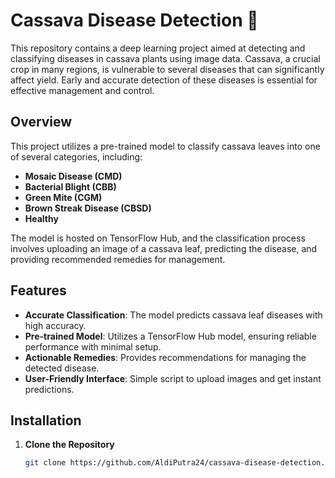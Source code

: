 # Cassava Disease Detection 🌿
This repository contains a deep learning project aimed at detecting and classifying diseases in cassava plants using image data. Cassava, a crucial crop in many regions, is vulnerable to several diseases that can significantly affect yield. Early and accurate detection of these diseases is essential for effective management and control.

## Overview

This project utilizes a pre-trained model to classify cassava leaves into one of several categories, including:
- **Mosaic Disease (CMD)**
- **Bacterial Blight (CBB)**
- **Green Mite (CGM)**
- **Brown Streak Disease (CBSD)**
- **Healthy**

The model is hosted on TensorFlow Hub, and the classification process involves uploading an image of a cassava leaf, predicting the disease, and providing recommended remedies for management.

## Features

- **Accurate Classification**: The model predicts cassava leaf diseases with high accuracy.
- **Pre-trained Model**: Utilizes a TensorFlow Hub model, ensuring reliable performance with minimal setup.
- **Actionable Remedies**: Provides recommendations for managing the detected disease.
- **User-Friendly Interface**: Simple script to upload images and get instant predictions.

## Installation

1. **Clone the Repository**
   ```bash
   git clone https://github.com/AldiPutra24/cassava-disease-detection.git

